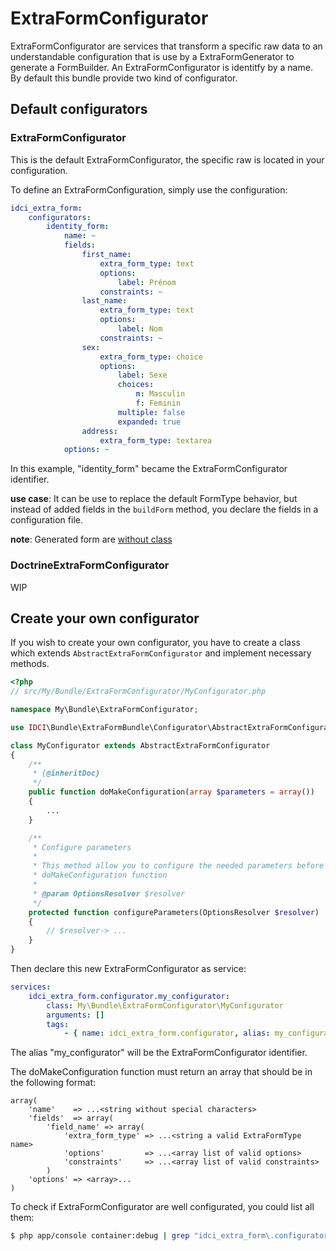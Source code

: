 ExtraFormConfigurator
=====================


ExtraFormConfigurator are services that transform a specific raw data to an understandable
configuration that is use by a ExtraFormGenerator to generate a FormBuilder.
An ExtraFormConfigurator is identitfy by a name.
By default this bundle provide two kind of configurator.


## Default configurators

### ExtraFormConfigurator

This is the default ExtraFormConfigurator, the specific raw is located in your configuration.

To define an ExtraFormConfiguration, simply use the configuration:

```yml
idci_extra_form:
    configurators:
        identity_form:
            name: ~
            fields:
                first_name:
                    extra_form_type: text
                    options:
                        label: Prénom
                    constraints: ~
                last_name:
                    extra_form_type: text
                    options:
                        label: Nom
                    constraints: ~
                sex:
                    extra_form_type: choice
                    options:
                        label: Sexe
                        choices:
                            m: Masculin
                            f: Feminin
                        multiple: false
                        expanded: true
                address:
                    extra_form_type: textarea
            options: ~
```

In this example, "identity_form" became the ExtraFormConfigurator identifier.

**use case**:
It can be use to replace the default FormType behavior, but instead of added fields
in the `buildForm` method, you declare the fields in a configuration file.

**note**:
Generated form are [without class](http://symfony.com/doc/current/book/forms.html#using-a-form-without-a-class)


### DoctrineExtraFormConfigurator

WIP


## Create your own configurator

If you wish to create your own configurator, you have to create a class which
extends `AbstractExtraFormConfigurator` and implement necessary methods.

```php
<?php
// src/My/Bundle/ExtraFormConfigurator/MyConfigurator.php

namespace My\Bundle\ExtraFormConfigurator;

use IDCI\Bundle\ExtraFormBundle\Configurator\AbstractExtraFormConfigurator;

class MyConfigurator extends AbstractExtraFormConfigurator
{
    /**
     * {@inheritDoc}
     */
    public function doMakeConfiguration(array $parameters = array())
    {
        ...
    }

    /**
     * Configure parameters
     *
     * This method allow you to configure the needed parameters before call
     * doMakeConfiguration function
     *
     * @param OptionsResolver $resolver
     */
    protected function configureParameters(OptionsResolver $resolver)
    {
        // $resolver-> ...
    }
}
```

Then declare this new ExtraFormConfigurator as service:

```yml
services:
    idci_extra_form.configurator.my_configurator:
        class: My\Bundle\ExtraFormConfigurator\MyConfigurator
        arguments: []
        tags:
            - { name: idci_extra_form.configurator, alias: my_configurator }
```

The alias "my_configurator" will be the ExtraFormConfigurator identifier.

The doMakeConfiguration function must return an array that should be in the following format:

```
array(
    'name'    => ...<string without special characters>
    'fields'  => array(
        'field_name' => array(
            'extra_form_type' => ...<string a valid ExtraFormType name>
            'options'         => ...<array list of valid options>
            'constraints'     => ...<array list of valid constraints>
        )
    'options' => <array>...
)
```


To check if ExtraFormConfigurator are well configurated, you could list all them:
```sh
$ php app/console container:debug | grep "idci_extra_form\.configurator\."
```
